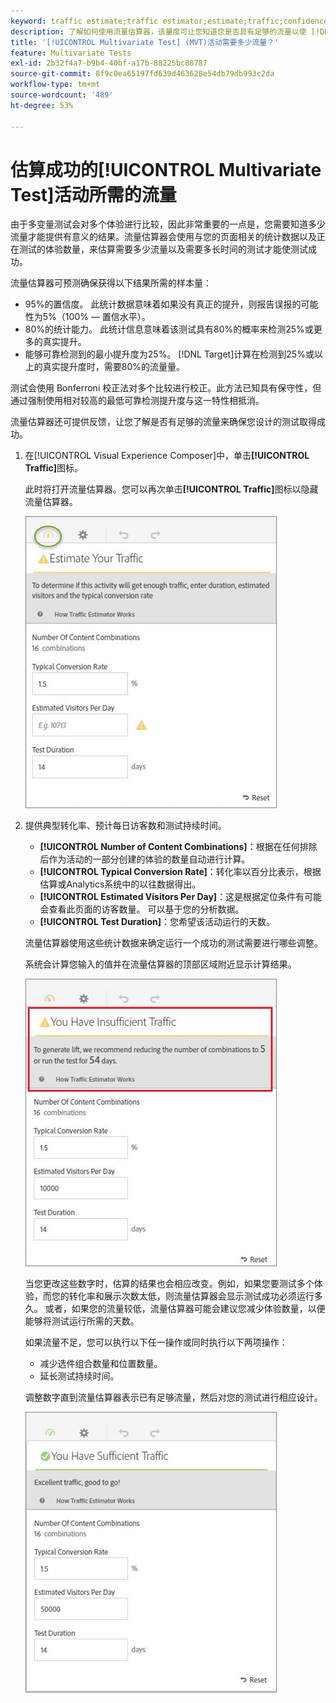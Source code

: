 ```yaml
---
keyword: traffic estimate;traffic estimator;estimate;traffic;confidence;statistical power;lift;bonferroni;conversion rate;visitors per day;duration
description: 了解如何使用流量估算器，该量度可让您知道您是否具有足够的流量以使 [!DNL Adobe Target] [!UICONTROL Multivariate Test]活动成功。
title: '[!UICONTROL Multivariate Test] (MVT)活动需要多少流量？'
feature: Multivariate Tests
exl-id: 2b32f4a7-b9b4-40bf-a17b-88225bc88787
source-git-commit: 8f9c0ea65197fd639d463628e54db79db993c2da
workflow-type: tm+mt
source-wordcount: '489'
ht-degree: 53%

---
```


# 估算成功的[!UICONTROL Multivariate Test]活动所需的流量

由于多变量测试会对多个体验进行比较，因此非常重要的一点是，您需要知道多少流量才能提供有意义的结果。流量估算器会使用与您的页面相关的统计数据以及正在测试的体验数量，来估算需要多少流量以及需要多长时间的测试才能使测试成功。

流量估算器可预测确保获得以下结果所需的样本量：

* 95%的置信度。 此统计数据意味着如果没有真正的提升，则报告误报的可能性为5%（100% — 置信水平）。
* 80%的统计能力。 此统计信息意味着该测试具有80%的概率来检测25%或更多的真实提升。
* 能够可靠检测到的最小提升度为25%。 [!DNL Target]计算在检测到25%或以上的真实提升度时，需要80%的流量量。

测试会使用 Bonferroni 校正法对多个比较进行校正。此方法已知具有保守性，但通过强制使用相对较高的最低可靠检测提升度与这一特性相抵消。

流量估算器还可提供反馈，让您了解是否有足够的流量来确保您设计的测试取得成功。

1. 在[!UICONTROL Visual Experience Composer]中，单击&#x200B;**[!UICONTROL Traffic]**&#x200B;图标。

   此时将打开流量估算器。您可以再次单击&#x200B;**[!UICONTROL Traffic]**&#x200B;图标以隐藏流量估算器。

   ![estimatorempty图像](assets/estimatorempty.png)

1. 提供典型转化率、预计每日访客数和测试持续时间。

   * **[!UICONTROL Number of Content Combinations]**：根据在任何排除后作为活动的一部分创建的体验的数量自动进行计算。
   * **[!UICONTROL Typical Conversion Rate]**：转化率以百分比表示，根据估算或Analytics系统中的以往数据得出。
   * **[!UICONTROL Estimated Visitors Per Day]**：这是根据定位条件有可能会查看此页面的访客数量。 可以基于您的分析数据。
   * **[!UICONTROL Test Duration]**：您希望该活动运行的天数。

   流量估算器使用这些统计数据来确定运行一个成功的测试需要进行哪些调整。

   系统会计算您输入的值并在流量估算器的顶部区域附近显示计算结果。

   ![估算图像不足](assets/estimatorinsufficient.png)

   当您更改这些数字时，估算的结果也会相应改变。例如，如果您要测试多个体验，而您的转化率和展示次数太低，则流量估算器会显示测试成功必须运行多久。 或者，如果您的流量较低，流量估算器可能会建议您减少体验数量，以便能够将测试运行所需的天数。

   如果流量不足，您可以执行以下任一操作或同时执行以下两项操作：

   * 减少选件组合数量和位置数量。
   * 延长测试持续时间。

   调整数字直到流量估算器表示已有足够流量，然后对您的测试进行相应设计。

   ![estimatorok图像](assets/estimatorok.png)
